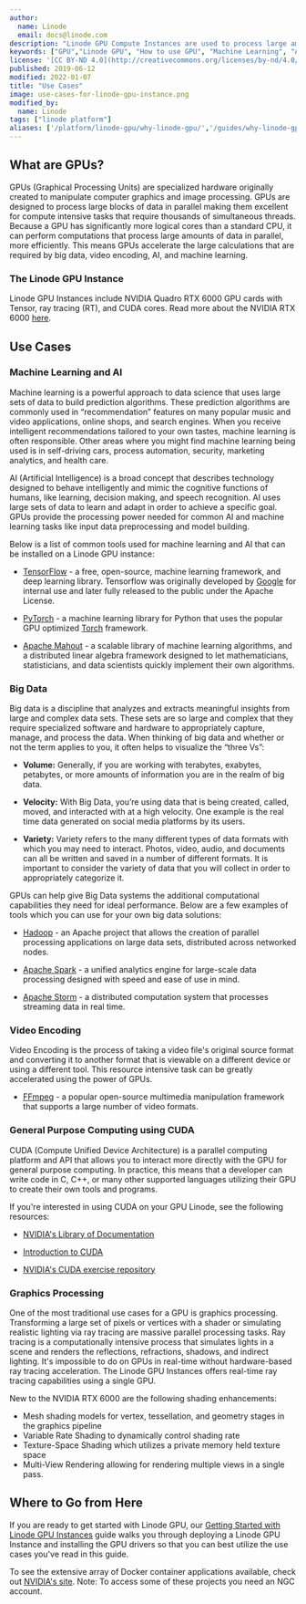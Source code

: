 ```yaml
---
author:
  name: Linode
  email: docs@linode.com
description: "Linode GPU Compute Instances are used to process large amounts of data, such as for machine learning, AI, and more."
keywords: ["GPU","Linode GPU", "How to use GPU", "Machine Learning", "AI", "Deep Learning", "grub"]
license: '[CC BY-ND 4.0](http://creativecommons.org/licenses/by-nd/4.0/)'
published: 2019-06-12
modified: 2022-01-07
title: "Use Cases"
image: use-cases-for-linode-gpu-instance.png
modified_by:
  name: Linode
tags: ["linode platform"]
aliases: ['/platform/linode-gpu/why-linode-gpu/','/guides/why-linode-gpu/']
---
```


## What are GPUs?

GPUs (Graphical Processing Units) are specialized hardware originally created to manipulate computer graphics and image processing. GPUs are designed to process large blocks of data in parallel making them excellent for compute intensive tasks that require thousands of simultaneous threads. Because a GPU has significantly more logical cores than a standard CPU, it can perform computations that process large amounts of data in parallel, more efficiently. This means GPUs accelerate the large calculations that are required by big data, video encoding, AI, and machine learning.

### The Linode GPU Instance
Linode GPU Instances include NVIDIA Quadro RTX 6000 GPU cards with Tensor, ray tracing (RT), and CUDA cores. Read more about the NVIDIA RTX 6000 [here](https://www.nvidia.com/content/dam/en-zz/Solutions/design-visualization/technologies/turing-architecture/NVIDIA-Turing-Architecture-Whitepaper.pdf).

## Use Cases

### Machine Learning and AI

Machine learning is a powerful approach to data science that uses large sets of data to build prediction algorithms. These prediction algorithms are commonly used in “recommendation” features on many popular music and video applications, online shops, and search engines. When you receive intelligent recommendations tailored to your own tastes, machine learning is often responsible. Other areas where you might find machine learning being used is in self-driving cars, process automation, security, marketing analytics, and health care.

AI (Artificial Intelligence) is a broad concept that describes technology designed to behave intelligently and mimic the cognitive functions of humans, like learning, decision making, and speech recognition. AI uses large sets of data to learn and adapt in order to achieve a specific goal. GPUs provide the processing power needed for common AI and machine learning tasks like input data preprocessing and model building.

Below is a list of common tools used for machine learning and AI that can be installed on a Linode GPU instance:

- [TensorFlow](https://www.tensorflow.org) - a free, open-source, machine learning framework, and deep learning library. Tensorflow was originally developed by [Google](http://google.com) for internal use and later fully released to the public under the Apache License.

- [PyTorch](https://pytorch.org/) - a machine learning library for Python that uses the popular GPU optimized [Torch](https://en.wikipedia.org/wiki/Torch_(machine_learning)) framework.

- [Apache Mahout](https://mahout.apache.org/) - a scalable library of machine learning algorithms, and a distributed linear algebra framework designed to let mathematicians, statisticians, and data scientists quickly implement their own algorithms.

### Big Data

Big data is a discipline that analyzes and extracts meaningful insights from large and complex data sets. These sets are so large and complex that they require specialized software and hardware to appropriately capture, manage, and process the data. When thinking of big data and whether or not the term applies to you, it often helps to visualize the “three Vs”:

-   **Volume:** Generally, if you are working with terabytes, exabytes, petabytes, or more amounts of information you are in the realm of big data.


-   **Velocity:** With Big Data, you’re using data that is being created, called, moved, and interacted with at a high velocity. One example is the real time data generated on social media platforms by its users.

-   **Variety:** Variety refers to the many different types of data formats with which you may need to interact. Photos, video, audio, and documents can all be written and saved in a number of different formats. It is important to consider the variety of data that you will collect in order to appropriately categorize it.

GPUs can help give Big Data systems the additional computational capabilities they need for ideal performance. Below are a few examples of tools which you can use for your own big data solutions:

-   [Hadoop](https://hadoop.apache.org/) - an Apache project that allows the creation of parallel processing applications on large data sets, distributed across networked nodes.

-   [Apache Spark](https://spark.apache.org/) - a unified analytics engine for large-scale data processing designed with speed and ease of use in mind.

-   [Apache Storm](https://storm.apache.org/) - a distributed computation system that processes streaming data in real time.

### Video Encoding

Video Encoding is the process of taking a video file's original source format and converting it to another format that is viewable on a different device or using a different tool. This resource intensive task can be greatly accelerated using the power of GPUs.

 -  [FFmpeg](https://developer.nvidia.com/ffmpeg) - a popular open-source multimedia manipulation framework that supports a large number of video formats.

### General Purpose Computing using CUDA

CUDA (Compute Unified Device Architecture) is a parallel computing platform and API that allows you to interact more directly with the GPU for general purpose computing. In practice, this means that a developer can write code in C, C++, or many other supported languages utilizing  their GPU to create their own tools and programs.

If you're interested in using CUDA on your GPU Linode, see the following resources:

 -  [NVIDIA's Library of Documentation](https://docs.nvidia.com/cuda/)

 -  [Introduction to CUDA](https://devblogs.nvidia.com/easy-introduction-cuda-c-and-c/)

 -  [NVIDIA's CUDA exercise repository](https://github.com/csc-training/CUDA/tree/master/exercises)

### Graphics Processing

One of the most traditional use cases for a GPU is graphics processing. Transforming a large set of pixels or vertices with a shader or simulating realistic lighting via ray tracing are massive parallel processing tasks. Ray tracing is a computationally intensive process that simulates lights in a scene and renders the reflections, refractions, shadows, and indirect lighting. It's impossible to do on GPUs in real-time without hardware-based ray tracing acceleration. The Linode GPU Instances offers real-time ray tracing capabilities using a single GPU.

New to the NVIDIA RTX 6000 are the following shading enhancements:

- Mesh shading models for vertex, tessellation, and geometry stages in the graphics pipeline
- Variable Rate Shading to dynamically control shading rate
- Texture-Space Shading which utilizes a private memory held texture space
- Multi-View Rendering allowing for rendering multiple views in a single pass.

## Where to Go from Here

If you are ready to get started with Linode GPU, our [Getting Started with Linode GPU Instances](/docs/products/compute/gpu/get-started/) guide walks you through deploying a Linode GPU Instance and installing the GPU drivers so that you can best utilize the use cases you've read in this guide.

To see the extensive array of Docker container applications available, check out [NVIDIA's site](https://ngc.nvidia.com/catalog/landing). Note: To access some of these projects you need an NGC account.
